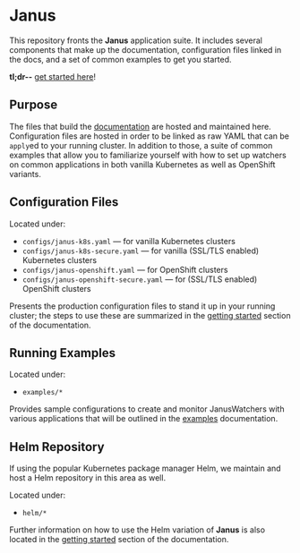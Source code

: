# Janus

This repository fronts the **Janus** application suite. It includes several components that make up the documentation, configuration files linked in the docs, and a set of common examples to get you started.

**tl;dr--** [get started here](https://clustergarage.io/janus/docs/getting-started/)!

## Purpose

The files that build the [documentation](https://clustergarage.io/janus/) are hosted and maintained here. Configuration files are hosted in order to be linked as raw YAML that can be `apply`ed to your running cluster. In addition to those, a suite of common examples that allow you to familiarize yourself with how to set up watchers on common applications in both vanilla Kubernetes as well as OpenShift variants.

## Configuration Files

Located under:
- `configs/janus-k8s.yaml` &mdash; for vanilla Kubernetes clusters
- `configs/janus-k8s-secure.yaml` &mdash; for vanilla (SSL/TLS enabled) Kubernetes clusters
- `configs/janus-openshift.yaml` &mdash; for OpenShift clusters
- `configs/janus-openshift-secure.yaml` &mdash; for (SSL/TLS enabled) OpenShift clusters

Presents the production configuration files to stand it up in your running cluster; the steps to use these are summarized in the [getting started](https://clustergarage.io/janus/docs/getting-started/) section of the documentation.

## Running Examples

Located under:
- `examples/*`

Provides sample configurations to create and monitor JanusWatchers with various applications that will be outlined in the [examples](https://clustergarage.io/janus/docs/examples/) documentation.

## Helm Repository

If using the popular Kubernetes package manager Helm, we maintain and host a Helm repository in this area as well.

Located under:
- `helm/*`

Further information on how to use the Helm variation of **Janus** is also located in the [getting started](https://clustergarage.io/janus/docs/getting-started/) section of the documentation.
